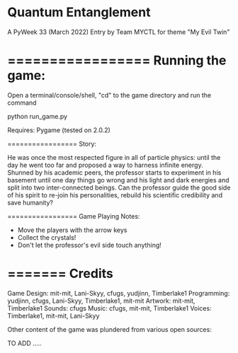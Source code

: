 # Quantum Entanglement

A PyWeek 33 (March 2022) Entry by Team MYCTL for theme "My Evil Twin"

=================
Running the game:
=================

Open a terminal/console/shell, "cd" to the game directory and run the command

  python run_game.py

Requires: Pygame (tested on 2.0.2)

=================
Story:

He was once the most respected figure in all of particle physics: until the day he went too far and proposed a way to harness infinite energy. Shunned by his academic peers, the professor starts to experiment in his basement until one day things go wrong and his light and dark energies and split into two inter-connected beings. Can the professor guide the good side of his spirit to re-join his personalities, rebuild his scientific credibility and save humanity?

=================
Game Playing Notes:

- Move the players with the arrow keys
- Collect the crystals!
- Don't let the professor's evil side touch anything!

=======
Credits
=======

Game Design: mit-mit, Lani-Skyy, cfugs, yudjinn, Timberlake1
Programming: yudjinn, cfugs, Lani-Skyy, Timberlake1, mit-mit
Artwork: mit-mit, Timberlake1
Sounds: cfugs
Music: cfugs, mit-mit, Timberlake1
Voices: Timberlake1, mit-mit, Lani-Skyy

Other content of the game was plundered from various open sources:

TO ADD .....
